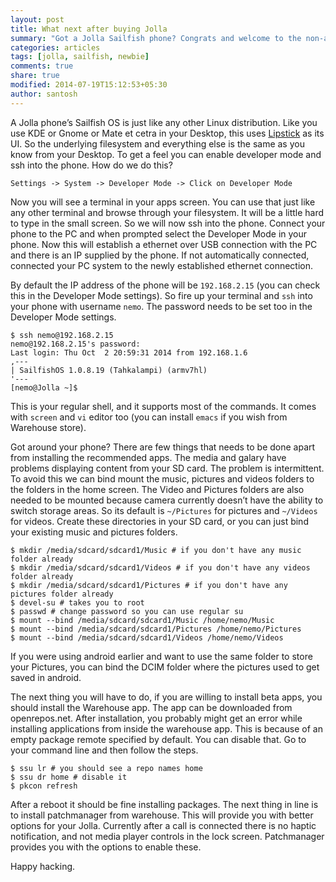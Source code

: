 ```yaml
---
layout: post
title: What next after buying Jolla
summary: "Got a Jolla Sailfish phone? Congrats and welcome to the non-android, non-IOS, a pure traditional Linux OS liking community. Learn to hack your phone, its fun and its in the spirit of the OS and community."
categories: articles
tags: [jolla, sailfish, newbie]
comments: true
share: true
modified: 2014-07-19T15:12:53+05:30
author: santosh
---
```


A Jolla phone’s Sailfish OS is just like any other Linux distribution. Like you
use KDE or Gnome or Mate et cetra in your Desktop, this
uses [Lipstick](https://github.com/nemomobile/lipstick-colorful-home) as its
UI. So the underlying filesystem and everything else is the same as you know
from your Desktop. To get a feel you can enable developer mode and ssh into the
phone. How do we do this?

```
Settings -> System -> Developer Mode -> Click on Developer Mode
```

Now you will see a terminal in your apps screen. You can use that just like any
other terminal and browse through your filesystem. It will be a little hard to
type in the small screen. So we will now ssh into the phone. Connect your phone
to the PC and when prompted select the Developer Mode in your phone. Now this
will establish a ethernet over USB connection with the PC and there is an IP
supplied by the phone. If not automatically connected, connected your PC system
to the newly established ethernet connection.

By default the IP address of the phone will be `192.168.2.15` (you can check
this in the Developer Mode settings). So fire up your terminal and `ssh` into
your phone with username `nemo`. The password needs to be set too in the
Developer Mode settings.

```console
$ ssh nemo@192.168.2.15
nemo@192.168.2.15's password:
Last login: Thu Oct  2 20:59:31 2014 from 192.168.1.6
,---
| SailfishOS 1.0.8.19 (Tahkalampi) (armv7hl)
'---
[nemo@Jolla ~]$
```

This is your regular shell, and it supports most of the commands. It comes with
`screen` and `vi` editor too (you can install `emacs` if you wish from Warehouse
store).

Got around your phone? There are few things that needs to be done apart from
installing the recommended apps. The media and galary have problems displaying
content from your SD card. The problem is intermittent. To avoid this we can
bind mount the music, pictures and videos folders to the folders in the home
screen. The Video and Pictures folders are also needed to be mounted because
camera currently doesn’t have the ability to switch storage areas. So its
default is `~/Pictures` for pictures and `~/Videos` for videos. Create these
directories in your SD card, or you can just bind your existing music and
pictures folders.

```console
$ mkdir /media/sdcard/sdcard1/Music # if you don't have any music folder already
$ mkdir /media/sdcard/sdcard1/Videos # if you don't have any videos folder already
$ mkdir /media/sdcard/sdcard1/Pictures # if you don't have any pictures folder already
$ devel-su # takes you to root
$ passwd # change password so you can use regular su
$ mount --bind /media/sdcard/sdcard1/Music /home/nemo/Music
$ mount --bind /media/sdcard/sdcard1/Pictures /home/nemo/Pictures
$ mount --bind /media/sdcard/sdcard1/Videos /home/nemo/Videos
```

If you were using android earlier and want to use the same folder to store your
Pictures, you can bind the DCIM folder where the pictures used to get saved in
android.

The next thing you will have to do, if you are willing to install beta apps, you
should install the Warehouse app. The app can be downloaded from
openrepos.net. After installation, you probably might get an error while
installing applications from inside the warehouse app. This is because of an
empty package remote specified by default. You can disable that. Go to your
command line and then follow the steps.

```console
$ ssu lr # you should see a repo names home
$ ssu dr home # disable it
$ pkcon refresh
```

After a reboot it should be fine installing packages. The next thing in line is
to install patchmanager from warehouse. This will provide you with better
options for your Jolla. Currently after a call is connected there is no haptic
notification, and not media player controls in the lock screen. Patchmanager
provides you with the options to enable these.

Happy hacking.
